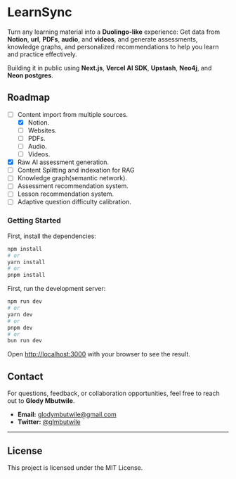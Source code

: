 # LearnSync

Turn any learning material into a **Duolingo-like** experience: Get data from **Notion**, **url**, **PDFs**, **audio**, and **videos**, and generate assessments, knowledge graphs, and personalized recommendations to help you learn and practice effectively.

Building it in public using **Next.js**, **Vercel AI SDK**, **Upstash**, **Neo4j**, and **Neon postgres**.

## Roadmap

- [ ] Content import from multiple sources.
    - [x] Notion.
    - [ ] Websites.
    - [ ] PDFs.
    - [ ] Audio.
    - [ ] Videos.
- [x] Raw AI assessment generation.
- [ ] Content Splitting and indexation for RAG
- [ ] Knowledge graph(semantic network).
- [ ] Assessment recommendation system.
- [ ] Lesson recommendation system.
- [ ] Adaptive question difficulty calibration.

### Getting Started

First, install the dependencies:

```bash
npm install
# or
yarn install
# or
pnpm install
```

First, run the development server:

```bash
npm run dev
# or
yarn dev
# or
pnpm dev
# or
bun run dev
```

Open [http://localhost:3000](http://localhost:3000) with your browser to see the result.


## Contact

For questions, feedback, or collaboration opportunities, feel free to reach out to **Glody Mbutwile**.

- **Email:** glodymbutwile@gmail.com
- **Twitter:** [@glmbutwile](https://twitter.com/glmbutwile)

---

## License

This project is licensed under the MIT License.
